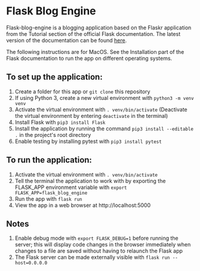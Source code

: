 # Flask Blog Engine

Flask-blog-engine is a blogging application based on the Flaskr application from the Tutorial section of the official Flask documentation. The latest version of the documentation can be found [here](http://flask.pocoo.org/docs/latest/).

The following instructions are for MacOS. See the Installation part of the Flask documentation to run the app on different operating systems.

## To set up the application:
1. Create a folder for this app or `git clone` this repository
2. If using Python 3, create a new virtual environment with `python3 -m venv venv`
3. Activate the virtual environment with `. venv/bin/activate` (Deactivate the virtual environment by entering `deactivate` in the terminal)
4. Install Flask with `pip3 install Flask`
5. Install the application by running the command `pip3 install --editable .` in the project's root directory
6. Enable testing by installing pytest with `pip3 install pytest`

## To run the application:
1. Activate the virtual environment with `. venv/bin/activate`
2. Tell the terminal the application to work with by exporting the FLASK_APP environment variable with `export FLASK_APP=flask_blog_engine`
3. Run the app with `flask run`
4. View the app in a web browser at http://localhost:5000

## Notes
1. Enable debug mode with `export FLASK_DEBUG=1` before running the server; this will display code changes in the browser immediately when changes to a file are saved without having to relaunch the Flask app
2. The Flask server can be made externally visible with `flask run --host=0.0.0.0`
